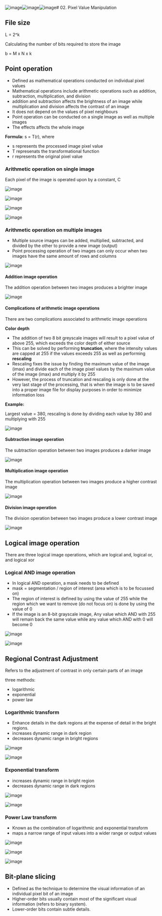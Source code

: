 ![image](https://github.com/user-attachments/assets/d689f068-7ebe-4f7e-8458-fe04cdf3f74f)![image](https://github.com/user-attachments/assets/35af0190-3e94-489b-ac1f-4dbe93165eee)![image](https://github.com/user-attachments/assets/21efa2b0-799d-4994-af20-8809e5c7fd19)# 02. Pixel Value Manipulation

## File size
L = 2^k

Calculating the number of bits required to store the image

b = M x N x k

## Point operation
- Defined as mathematical operations conducted on individual pixel values
- Mathematical operations include arithmetic operations such as addition, subtraction, multiplication, and division
- addition and subtraction affects the brightness of an image while multiplication and division affects the contrast of an image
- It does not depend on the values of pixel neighbours
- Point operation can be conducted on a single image as well as multiple images
- The effects affects the whole image

**Formula:**
s = T(r), where

- s represents the processed image pixel value
- T represenats the transformational function
- r represents the original pixel value

### Arithmetic operation on single image
Each pixel of the image is operated upon by a constant, C

![image](https://github.com/user-attachments/assets/b583ba60-e9f3-4d7c-9ba9-44349131a572)

![image](https://github.com/user-attachments/assets/062a9503-b5f0-4f9e-b103-1f967eb8841e)

![image](https://github.com/user-attachments/assets/f0d22adb-9de5-4659-ad76-1a52d925f470)

![image](https://github.com/user-attachments/assets/92ebbb3c-7e3c-4c29-9457-144868e141f9)


### Arithmetic operation on multiple images
- Multiple source images can be added, multiplied, subtracted, and divided by the other to provide a new image (output)
- Point processing operation of two images can only occur when two images have the same amount of rows and columns

![image](https://github.com/user-attachments/assets/73bb7404-bc24-4572-81af-f2a844f21c1a)

#### Addition image operation
The addition operation between two images produces a brighter image

![image](https://github.com/user-attachments/assets/8eb1d1cd-d29c-4262-a24e-cc8255c784e8)

#### Complications of arithmetic image operations
There are two complications associated to arithmetic image operations

**Color depth**
- The addition of two 8 bit greyscale images will result to a pixel value of above 255, which exceeds the color depth of either source
- This can be solved by performing **truncation**, where the intensity values are capped at 255 if the values exceeds 255 as well as performing **rescaling**
- Rescaling fixes the issue by finding the maximum value of the image (imax) and divide each of the image pixel values by the maximum value of the image (imax) and multiply it by 255
- However, the process of truncation and rescaling is only done at the very last stage of the processing, that is when the image is to be saved into a proper image file for display purposes in order to minimize information loss

**Example:**

Largest value = 380, rescaling is done by dividing each value by 380 and multiplying with 255

![image](https://github.com/user-attachments/assets/196ee99a-f312-4bbb-b5ad-3f3ae31ad393)

#### Subtraction image operation
The subtraction operation between two images produces a darker image

![image](https://github.com/user-attachments/assets/d9f7a47a-b566-459f-86fa-8ecda0b1c6ed)

#### Multiplication image operation
The multiplication operation between two images produce a higher contrast image

![image](https://github.com/user-attachments/assets/380dd04a-8b70-4892-9eae-37454b405cef)

#### Division image operation
The division operation between two images produce a lower contrast image 

![image](https://github.com/user-attachments/assets/9f82133c-dcd2-459e-88e3-8ff8746f8e0b)


## Logical image operation
There are three logical image operations, which are logical and, logical or, and logical xor

### Logical AND image operation
- In logical AND operation, a mask needs to be defined
- mask = segmentation / region of interest (area which is to be focussed on)
- The region of interest is defined by using the value of 255 while the region which we want to remove (do not focus on) is done by using the value of 0
- If the image is an 8-bit grayscale image, Any value which AND with 255 will remain back the same value while any value which AND with 0 will become 0

![image](https://github.com/user-attachments/assets/fa00e108-5e2b-4c88-99a0-7e2b3fde7f8b)

![image](https://github.com/user-attachments/assets/ede7d76a-a5ed-423b-997e-dd694903c92c)

## Regional Contrast Adjustment
Refers to the adjustment of contrast in only certain parts of an image

three methods:
- logarithmic
- exponential
- power law

### Logarithmic transform
- Enhance details in the dark regions at the expense of detail in the bright regions.
- increases dynamic range in dark region
- decreases dynamic range in bright regions

![image](https://github.com/user-attachments/assets/4093ea05-3acf-4b33-8e24-5b65cd4aab89)

![image](https://github.com/user-attachments/assets/3fc626a3-6eff-4d7b-8e24-4b6c95bc000d)

### Exponential transform
- increases dynamic range in bright region
- decreases dynamic range in dark regions

![image](https://github.com/user-attachments/assets/504a5fea-97ab-4702-8753-3e4a0bf4c2dd)

![image](https://github.com/user-attachments/assets/eec63005-c7da-4403-a0ec-7631814b559c)

### Power Law transform
- Known as the combination of logarithmic and exponential transform
- maps a narrow range of input values into a wider range or output values

![image](https://github.com/user-attachments/assets/649c22fa-f437-4f18-a67e-d906d9b7f67e)

![image](https://github.com/user-attachments/assets/71405d72-2f51-4913-a44f-5fa76a1aeb3c)

![image](https://github.com/user-attachments/assets/ab6e9151-73e4-4e13-ba9e-911903162257)

##  Bit-plane slicing
- Defined as the technique to determine the visual information of an individual pixel bit of an image
- Higher-order bits usually contain most of the significant visual information (refers to binary system).
- Lower-order bits contain subtle details.


